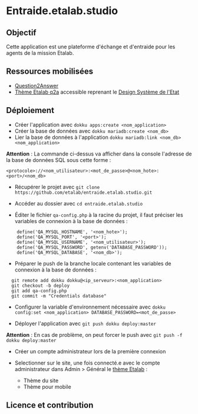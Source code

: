 # Entraide.etalab.studio
## Objectif

Cette application est une plateforme d'échange et d'entraide pour les agents de la mission Etalab.

## Ressources mobilisées

- [Question2Answer](https://github.com/q2a/question2answer)
- [Thème Etalab q2a](https://github.com/etalab/q2a-theme-etalab) accessible reprenant le [Design Système de l'Etat](https://www.systeme-de-design.gouv.fr/)

## Déploiement

- Créer l'application avec `dokku apps:create <nom_application>`
- Créer la base de données avec `dokku mariadb:create <nom_db>`
- Lier la base de données à l'application `dokku mariadb:link <nom_db> <nom_application>`

**Attention** : La commande ci-dessus va afficher dans la console l'adresse de la base de données SQL sous cette forme : 

`<protocole>://<nom_utilisateur>:<mot_de_passe>@<nom_hote>:<port>/<nom_db>`

- Récupérer le projet avec `git clone https://github.com/etalab/entraide.etalab.studio.git`

- Accéder au dossier avec `cd entraide.etalab.studio`

- Éditer le fichier `qa-config.php` à la racine du projet, il faut préciser les variables de connexion à la base de données :

```
    define('QA_MYSQL_HOSTNAME', '<nom_hote>');
    define('QA_MYSQL_PORT', '<port>');
    define('QA_MYSQL_USERNAME', '<nom_utilisateur>');
    define('QA_MYSQL_PASSWORD', getenv('DATABASE_PASSWORD'));
    define('QA_MYSQL_DATABASE', '<nom_db>');
```

- Préparer le push de la branche locale contenant les variables de connexion à la base de données :

```
  git remote add dokku dokku@<ip_serveur>:<nom_application>
  git checkout -b deploy
  git add qa-config.php
  git commit -m "Credentials database"
```

- Configurer la variable d'environnement nécessaire avec `dokku config:set <nom_application> DATABASE_PASSWORD=<mot_de_passe>`

- Déployer l'application avec `git push dokku deploy:master`

**Attention** : En cas de problème, on peut forcer le push avec `git push -f dokku deploy:master`

- Créer un compte administrateur lors de la première connexion

- Selectionner sur le site, une fois connecté.e avec le compte administrateur dans Admin > Général le [thème Etalab](https://github.com/etalab/q2a-theme-etalab) :
    - Thème du site
    - Thème pour mobile

## Licence et contribution

